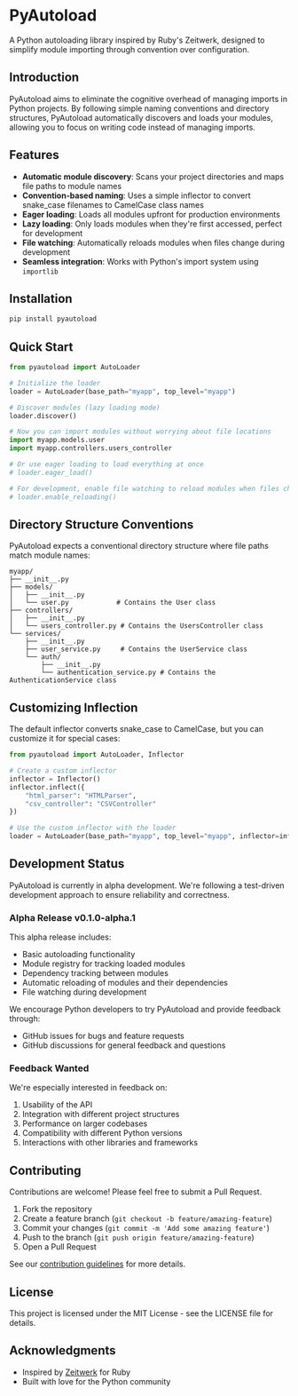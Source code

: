 # PyAutoload

A Python autoloading library inspired by Ruby's Zeitwerk, designed to simplify module importing through convention over configuration.

## Introduction

PyAutoload aims to eliminate the cognitive overhead of managing imports in Python projects. By following simple naming conventions and directory structures, PyAutoload automatically discovers and loads your modules, allowing you to focus on writing code instead of managing imports.

## Features

- **Automatic module discovery**: Scans your project directories and maps file paths to module names
- **Convention-based naming**: Uses a simple inflector to convert snake_case filenames to CamelCase class names
- **Eager loading**: Loads all modules upfront for production environments
- **Lazy loading**: Only loads modules when they're first accessed, perfect for development
- **File watching**: Automatically reloads modules when files change during development
- **Seamless integration**: Works with Python's import system using `importlib`

## Installation

```bash
pip install pyautoload
```

## Quick Start

```python
from pyautoload import AutoLoader

# Initialize the loader
loader = AutoLoader(base_path="myapp", top_level="myapp")

# Discover modules (lazy loading mode)
loader.discover()

# Now you can import modules without worrying about file locations
import myapp.models.user
import myapp.controllers.users_controller

# Or use eager loading to load everything at once
# loader.eager_load()

# For development, enable file watching to reload modules when files change
# loader.enable_reloading()
```

## Directory Structure Conventions

PyAutoload expects a conventional directory structure where file paths match module names:

```
myapp/
├── __init__.py
├── models/
│   ├── __init__.py
│   └── user.py            # Contains the User class
├── controllers/
│   ├── __init__.py
│   └── users_controller.py # Contains the UsersController class
└── services/
    ├── __init__.py
    ├── user_service.py     # Contains the UserService class
    └── auth/
        ├── __init__.py
        └── authentication_service.py # Contains the AuthenticationService class
```

## Customizing Inflection

The default inflector converts snake_case to CamelCase, but you can customize it for special cases:

```python
from pyautoload import AutoLoader, Inflector

# Create a custom inflector
inflector = Inflector()
inflector.inflect({
    "html_parser": "HTMLParser",
    "csv_controller": "CSVController"
})

# Use the custom inflector with the loader
loader = AutoLoader(base_path="myapp", top_level="myapp", inflector=inflector)
```

## Development Status

PyAutoload is currently in alpha development. We're following a test-driven development approach to ensure reliability and correctness.

### Alpha Release v0.1.0-alpha.1

This alpha release includes:

- Basic autoloading functionality
- Module registry for tracking loaded modules
- Dependency tracking between modules
- Automatic reloading of modules and their dependencies
- File watching during development

We encourage Python developers to try PyAutoload and provide feedback through:
- GitHub issues for bugs and feature requests
- GitHub discussions for general feedback and questions

### Feedback Wanted

We're especially interested in feedback on:

1. Usability of the API
2. Integration with different project structures
3. Performance on larger codebases
4. Compatibility with different Python versions
5. Interactions with other libraries and frameworks

## Contributing

Contributions are welcome! Please feel free to submit a Pull Request.

1. Fork the repository
2. Create a feature branch (`git checkout -b feature/amazing-feature`)
3. Commit your changes (`git commit -m 'Add some amazing feature'`)
4. Push to the branch (`git push origin feature/amazing-feature`)
5. Open a Pull Request

See our [contribution guidelines](CONTRIBUTING.md) for more details.

## License

This project is licensed under the MIT License - see the LICENSE file for details.

## Acknowledgments

- Inspired by [Zeitwerk](https://github.com/fxn/zeitwerk) for Ruby
- Built with love for the Python community
